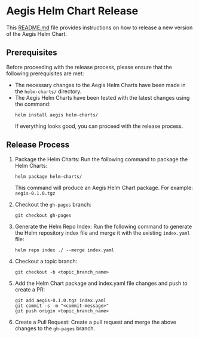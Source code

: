 # Aegis Helm Chart Release

This [README.md](./README.md) file provides instructions on how to release a new version of the Aegis Helm Chart.

## Prerequisites
Before proceeding with the release process, please ensure that the following prerequisites are met:

- The necessary changes to the Aegis Helm Charts have been made in the `helm-charts/` directory.
- The Aegis Helm Charts have been tested with the latest changes using the command:
  ```
  helm install aegis helm-charts/
  ```
  If everything looks good, you can proceed with the release process.

## Release Process

1. Package the Helm Charts:
   Run the following command to package the Helm Charts:
   ```
   helm package helm-charts/
   ```
   This command will produce an Aegis Helm Chart package. For example: `aegis-0.1.0.tgz`

2. Checkout the `gh-pages` branch:
   ```
   git checkout gh-pages
   ```

3. Generate the Helm Repo Index:
   Run the following command to generate the Helm repository index file and merge it with the existing `index.yaml` file:
   ```
   helm repo index ./ --merge index.yaml
   ```

4. Checkout a topic branch:
   ```
   git checkout -b <topic_branch_name>
   ```

5. Add the Helm Chart package and index.yaml file changes and push to create a PR:
   ```
   git add aegis-0.1.0.tgz index.yaml
   git commit -s -m "<commit-message>"
   git push origin <topic_branch_name>
   ```

6. Create a Pull Request:
   Create a pull request and merge the above changes to the `gh-pages` branch.